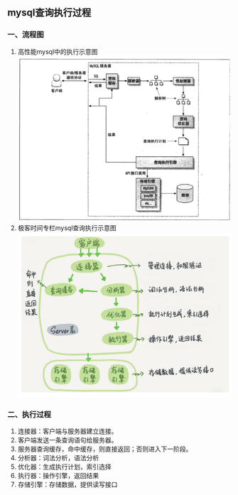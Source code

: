 ## mysql查询执行过程

### 一、流程图 
1. 高性能mysql中的执行示意图
![](..//../pic/mysql/mysql查询执行过程.png)
2. 极客时间专栏mysql查询执行示意图
![](../../pic/mysql/mysql执行示意图(极客时间版).png)


### 二、执行过程
1. 连接器：客户端与服务器建立连接。
2. 客户端发送一条查询语句给服务器。
3. 服务器查询缓存，命中缓存，则直接返回；否则进入下一阶段。
4. 分析器：词法分析，语法分析
5. 优化器：生成执行计划，索引选择
6. 执行器：操作引擎，返回结果
7. 存储引擎：存储数据，提供读写接口


